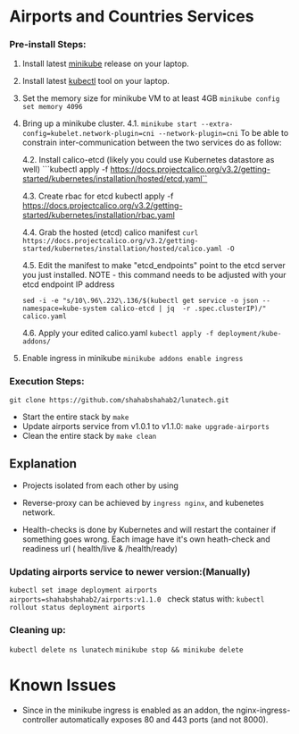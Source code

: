 

# Airports and Countries Services
### Pre-install Steps:
1. Install latest [minikube](https://github.com/kubernetes/minikube) release on your laptop.
2. Install latest [kubectl](https://kubernetes.io/docs/tasks/tools/install-kubectl/) tool on your laptop.
3. Set the memory size for minikube VM to at least 4GB `minikube config set memory 4096`
4. Bring up a minikube cluster.
   4.1. 
    `minikube start --extra-config=kubelet.network-plugin=cni --network-plugin=cni`
    To be able to constrain inter-communication between the two services do as follow:

   4.2. Install calico-etcd  (likely you could use Kubernetes datastore as well)
   ```kubectl apply -f https://docs.projectcalico.org/v3.2/getting-started/kubernetes/installation/hosted/etcd.yaml``

   4.3. Create rbac for etcd
   kubectl apply -f https://docs.projectcalico.org/v3.2/getting-started/kubernetes/installation/rbac.yaml

   4.4. Grab the hosted (etcd) calico manifest
   ```curl https://docs.projectcalico.org/v3.2/getting-started/kubernetes/installation/hosted/calico.yaml -O```

   4.5. Edit the manifest to make "etcd_endpoints" point to the etcd server you just installed. NOTE - this command needs to be adjusted with your etcd endpoint IP address

   ```sed -i -e "s/10\.96\.232\.136/$(kubectl get service -o json --namespace=kube-system calico-etcd | jq  -r .spec.clusterIP)/" calico.yaml```

   4.6. Apply your edited calico.yaml
   ```kubectl apply -f deployment/kube-addons/ ```

5. Enable ingress in minikube `minikube addons enable ingress` 



### Execution Steps:

`git clone https://github.com/shahabshahab2/lunatech.git`

* Start the entire stack by `make`
* Update airports service from v1.0.1 to v1.1.0: `make upgrade-airports`
* Clean the entire stack by `make clean`

## Explanation
* Projects isolated from each other by using 

* Reverse-proxy can be achieved by `ingress nginx`, and kubenetes network. 

* Health-checks is done by Kubernetes and will restart the container if something goes wrong. Each image have it's own heath-check and readiness url ( health/live & /health/ready) 


### Updating airports service to newer version:(Manually)
````kubectl set image deployment airports airports=shahabshahab2/airports:v1.1.0 ````
check status with: 
````kubectl rollout status deployment airports ````


### Cleaning up:

````kubectl delete ns lunatech````
````minikube stop && minikube delete````



# Known Issues

- Since in the minikube ingress is enabled as an addon, the nginx-ingress-controller automatically exposes 80 and 443 ports (and not 8000). 
